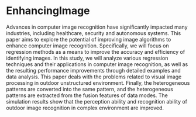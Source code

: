 # EnhancingImage
Advances in computer image recognition have significantly impacted many industries, including healthcare, security and autonomous systems. This paper aims to explore the potential of improving image algorithms to enhance computer image recognition. Specifically, we will focus on regression methods as a means to improve the accuracy and efficiency of identifying images. In this study, we will analyze various regression techniques and their applications in computer image recognition, as well as the resulting performance improvements through detailed examples and data analysis. This paper deals with the problems related to visual image processing in outdoor unstructured environment. Finally, the heterogeneous patterns are converted into the same pattern, and the heterogeneous patterns are extracted from the fusion features of data modes. The simulation results show that the perception ability and recognition ability of outdoor image recognition in complex environment are improved.
